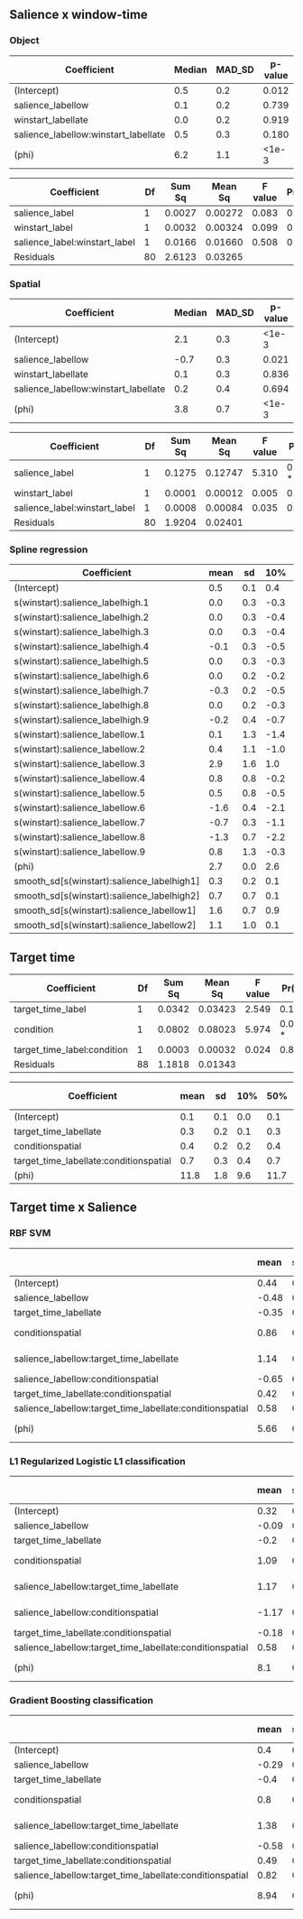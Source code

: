 ## Salience x window-time

### Object

Coefficient                          | Median | MAD_SD | p-value
-------------------------------------|--------|--------|---------
(Intercept)                          | 0.5    | 0.2    | 0.012
salience_labellow                    | 0.1    | 0.2    | 0.739
winstart_labellate                   | 0.0    | 0.2    | 0.919
salience_labellow:winstart_labellate | 0.5    | 0.3    | 0.180
(phi)                                | 6.2    | 1.1    | <1e-3

Coefficient                     | Df  | Sum Sq | Mean Sq | F value | Pr(>F)
--------------------------------|-----|--------|---------|---------|---------
salience_label                  | 1   | 0.0027 | 0.00272 | 0.083   | 0.774
winstart_label                  | 1   | 0.0032 | 0.00324 | 0.099   | 0.753
salience_label:winstart_label   | 1   | 0.0166 | 0.01660 | 0.508   | 0.478
Residuals                       | 80  | 2.6123 | 0.03265 |         |

### Spatial

Coefficient                          | Median | MAD_SD | p-value
-------------------------------------|--------|--------|---------
(Intercept)                          |   2.1  |  0.3   | <1e-3
salience_labellow                    |  -0.7  |  0.3   | 0.021
winstart_labellate                   |   0.1  |  0.3   | 0.836
salience_labellow:winstart_labellate |   0.2  |  0.4   | 0.694
(phi)                                |   3.8  |  0.7   | <1e-3

Coefficient                     | Df  | Sum Sq | Mean Sq | F value | Pr(>F)
--------------------------------|-----|--------|---------|---------|---------
salience_label                  | 1   | 0.1275 | 0.12747 |  5.310  | 0.0238 *
winstart_label                  | 1   | 0.0001 | 0.00012 |  0.005  | 0.9430
salience_label:winstart_label   | 1   | 0.0008 | 0.00084 |  0.035  | 0.8518
Residuals                       | 80  | 1.9204 | 0.02401 |

### Spline regression

Coefficient                               | mean  | sd   | 10%  | 50%  | 90%
------------------------------------------|-------|------|------|------|-----
(Intercept)                               |  0.5  | 0.1  |  0.4 |  0.5 |  0.6
s(winstart):salience_labelhigh.1          |  0.0  | 0.3  | -0.3 |  0.0 |  0.4
s(winstart):salience_labelhigh.2          |  0.0  | 0.3  | -0.4 |  0.0 |  0.3
s(winstart):salience_labelhigh.3          |  0.0  | 0.3  | -0.4 |  0.0 |  0.3
s(winstart):salience_labelhigh.4          | -0.1  | 0.3  | -0.5 | -0.1 |  0.2
s(winstart):salience_labelhigh.5          |  0.0  | 0.3  | -0.3 |  0.0 |  0.3
s(winstart):salience_labelhigh.6          |  0.0  | 0.2  | -0.2 |  0.0 |  0.2
s(winstart):salience_labelhigh.7          | -0.3  | 0.2  | -0.5 | -0.3 |  0.0
s(winstart):salience_labelhigh.8          |  0.0  | 0.2  | -0.3 |  0.0 |  0.3
s(winstart):salience_labelhigh.9          | -0.2  | 0.4  | -0.7 | -0.1 |  0.3
s(winstart):salience_labellow.1           |  0.1  | 1.3  | -1.4 |  0.1 |  1.8
s(winstart):salience_labellow.2           |  0.4  | 1.1  | -1.0 |  0.4 |  1.7
s(winstart):salience_labellow.3           |  2.9  | 1.6  |  1.0 |  2.7 |  5.1
s(winstart):salience_labellow.4           |  0.8  | 0.8  | -0.2 |  0.7 |  1.8
s(winstart):salience_labellow.5           |  0.5  | 0.8  | -0.5 |  0.5 |  1.5
s(winstart):salience_labellow.6           | -1.6  | 0.4  | -2.1 | -1.6 | -1.1
s(winstart):salience_labellow.7           | -0.7  | 0.3  | -1.1 | -0.6 | -0.4
s(winstart):salience_labellow.8           | -1.3  | 0.7  | -2.2 | -1.3 | -0.5
s(winstart):salience_labellow.9           |  0.8  | 1.3  | -0.3 |  0.4 |  2.6
(phi)                                     |  2.7  | 0.0  |  2.6 |  2.7 |  2.7
smooth_sd[s(winstart):salience_labelhigh1]|  0.3  | 0.2  |  0.1 |  0.3 |  0.6
smooth_sd[s(winstart):salience_labelhigh2]|  0.7  | 0.7  |  0.1 |  0.5 |  1.6
smooth_sd[s(winstart):salience_labellow1] |  1.6  | 0.7  |  0.9 |  1.5 |  2.5
smooth_sd[s(winstart):salience_labellow2] |  1.1  | 1.0  |  0.1 |  0.8 |  2.5

## Target time

Coefficient                   |  Df | Sum Sq | Mean Sq | F value | Pr(>F)
------------------------------|-----|--------|---------|---------|---------
target_time_label             |   1 | 0.0342 | 0.03423 |  2.549  | 0.1140
condition                     |   1 | 0.0802 | 0.08023 |  5.974  | 0.0165 *
target_time_label:condition   |   1 | 0.0003 | 0.00032 |  0.024  | 0.8777
Residuals                     |  88 | 1.1818 | 0.01343 |

Coefficient                            | mean |  sd | 10% |  50% |  90% | p-value
---------------------------------------|------|-----|-----|------|------|-------
(Intercept)                            |  0.1 | 0.1 | 0.0 |  0.1 |  0.3 | 0.248
target_time_labellate                  |  0.3 | 0.2 | 0.1 |  0.3 |  0.5 | 0.066
conditionspatial                       |  0.4 | 0.2 | 0.2 |  0.4 |  0.6 | 0.020
target_time_labellate:conditionspatial |  0.7 | 0.3 | 0.4 |  0.7 |  1.0 | 0.004
(phi)                                  | 11.8 | 1.8 | 9.6 | 11.7 | 14.2 | 0.000

## Target time x Salience

### RBF SVM

|                                                         |mean  |sd   |p-value |sig |
|:--------------------------------------------------------|:-----|:----|:-------|:---|
|(Intercept)                                              |0.44  |0.16 |0.006   |**  |
|salience_labellow                                        |-0.48 |0.22 |0.027   |*   |
|target_time_labellate                                    |-0.35 |0.22 |0.107   |    |
|conditionspatial                                         |0.86  |0.23 |<1e-3   |*** |
|salience_labellow:target_time_labellate                  |1.14  |0.31 |<1e-3   |*** |
|salience_labellow:conditionspatial                       |-0.65 |0.31 |0.041   |*   |
|target_time_labellate:conditionspatial                   |0.42  |0.33 |0.195   |    |
|salience_labellow:target_time_labellate:conditionspatial |0.58  |0.45 |0.204   |    |
|(phi)                                                    |5.66  |0.59 |<1e-3   |*** |

### L1 Regularized Logistic L1 classification

|                                                         |mean  |sd   |p-value |sig |
|:--------------------------------------------------------|:-----|:----|:-------|:---|
|(Intercept)                                              |0.32  |0.13 |0.016   |*   |
|salience_labellow                                        |-0.09 |0.19 |0.624   |    |
|target_time_labellate                                    |-0.2  |0.19 |0.283   |    |
|conditionspatial                                         |1.09  |0.21 |<1e-3   |*** |
|salience_labellow:target_time_labellate                  |1.17  |0.28 |<1e-3   |*** |
|salience_labellow:conditionspatial                       |-1.17 |0.28 |<1e-3   |*** |
|target_time_labellate:conditionspatial                   |-0.18 |0.28 |0.529  |    |
|salience_labellow:target_time_labellate:conditionspatial |0.58  |0.41 |0.158   |    |
|(phi)                                                    |8.1   |0.83 |<1e-3   |*** |

### Gradient Boosting classification

|                                                         |mean  |sd   |p-value |sig |
|:--------------------------------------------------------|:-----|:----|:-------|:---|
|(Intercept)                                              |0.4   |0.13 |0.002   |**  |
|salience_labellow                                        |-0.29 |0.18 |0.107   |    |
|target_time_labellate                                    |-0.4  |0.18 |0.028   |*   |
|conditionspatial                                         |0.8   |0.2  |<1e-3   |*** |
|salience_labellow:target_time_labellate                  |1.38  |0.27 |<1e-3   |*** |
|salience_labellow:conditionspatial                       |-0.58 |0.27 |0.034   |*   |
|target_time_labellate:conditionspatial                   |0.49  |0.27 |0.068   |~   |
|salience_labellow:target_time_labellate:conditionspatial |0.82  |0.41 |0.05    |*   |
|(phi)                                                    |8.94  |0.92 |<1e-3   |*** |